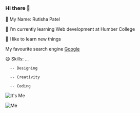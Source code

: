 ### Hi there 👋

🔭 My Name: Rutisha Patel

🌱 I’m currently learning Web development at Humber College

🤔 I like to learn new things

My favourite search engine [Google](https://www.google.com/)
  

😄 Skills: ...

      -- Designing

      -- Creativity

      -- Coding
  
![It's Me](profile.png)

![Me](https://media.giphy.com/media/HzPtbOKyBoBFsK4hyc/giphy.gif)
